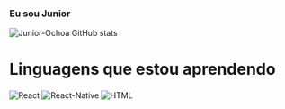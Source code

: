 ### Eu sou Junior

![Junior-Ochoa GitHub stats](https://github-readme-stats.vercel.app/api?username=Junior-Ochoa&show_icons=true&theme=gruvbox)

# Linguagens que estou aprendendo

<div style="display: inline_block">
   <img align="center" alt="React" src="https://img.shields.io/badge/React-20232A?style=for-the-badge&logo=react&logoColor=61DAFB" />
  <img align="center" alt="React-Native" src="https://img.shields.io/badge/React_Native-20232A?style=for-the-badge&logo=react&logoColor=61DAFB" />
  <img align="center" alt="HTML" src="https://img.shields.io/badge/HTML-239120?style=for-the-badge&logo=html5&logoColor=white" />
  
</div>
